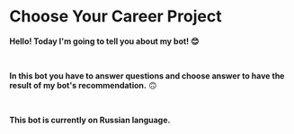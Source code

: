 # Choose Your Career Project

**Hello! Today I'm going to tell you about my bot! 😊**
&nbsp;

&nbsp;

**In this bot you have to answer questions and choose answer to have the result of my bot's recommendation.**
🙃
&nbsp;

&nbsp;

 **This bot is currently on Russian language.**
